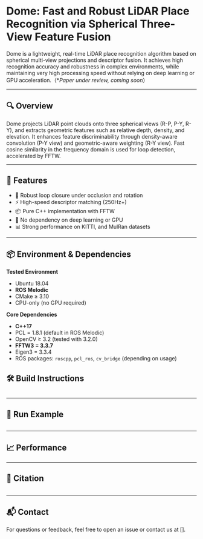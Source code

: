 # Dome: Fast and Robust LiDAR Place Recognition via Spherical Three-View Feature Fusion

Dome is a lightweight, real-time LiDAR place recognition algorithm based on spherical multi-view projections and descriptor fusion. It achieves high recognition accuracy and robustness in complex environments, while maintaining very high processing speed without relying on deep learning or GPU acceleration.（**Paper under review, coming soon*）

---

## 🔍 Overview

Dome projects LiDAR point clouds onto three spherical views (R-P, P-Y, R-Y), and extracts geometric features such as relative depth, density, and elevation. It enhances feature discriminability through density-aware convolution (P-Y view) and geometric-aware weighting (R-Y view). Fast cosine similarity in the frequency domain is used for loop detection, accelerated by FFTW.

---

## 🚀 Features

- 🔁 Robust loop closure under occlusion and rotation
- ⚡ High-speed descriptor matching (250Hz+)
- 📦 Pure C++ implementation with FFTW
- 🔎 No dependency on deep learning or GPU
- 📊 Strong performance on KITTI, and MulRan datasets

---

## 📦 Environment & Dependencies

**Tested Environment**
- Ubuntu 18.04
- **ROS Melodic**
- CMake ≥ 3.10
- CPU-only (no GPU required)

**Core Dependencies**
- **C++17**
- PCL = 1.8.1  (default in ROS Melodic)
- OpenCV ≥ 3.2  (tested with 3.2.0)
- **FFTW3 = 3.3.7**
- Eigen3 = 3.3.4
- ROS packages: `roscpp`, `pcl_ros`, `cv_bridge` (depending on usage)

## 🛠️ Build Instructions

```bash

```

---

## 🧪 Run Example

```bash

```

---

## 📈 Performance

---

## 📄 Citation

```bibtex

```

---

## 📬 Contact

For questions or feedback, feel free to open an issue or contact us at [].
